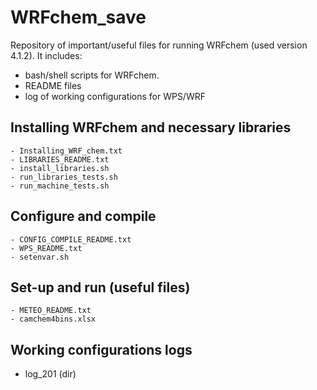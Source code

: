 # WRFchem_save

Repository of important/useful files for running WRFchem (used version 4.1.2). It includes:
  - bash/shell scripts for WRFchem. 
  - README files
  - log of working configurations for WPS/WRF
    
## Installing WRFchem and necessary libraries
    - Installing_WRF_chem.txt
    - LIBRARIES_README.txt
    - install_libraries.sh
    - run_libraries_tests.sh
    - run_machine_tests.sh
    
## Configure and compile
    - CONFIG_COMPILE_README.txt
    - WPS_README.txt
    - setenvar.sh
    
## Set-up and run (useful files)
    - METEO_README.txt
    - camchem4bins.xlsx
    
## Working configurations logs
   - log_201 (dir)

    


